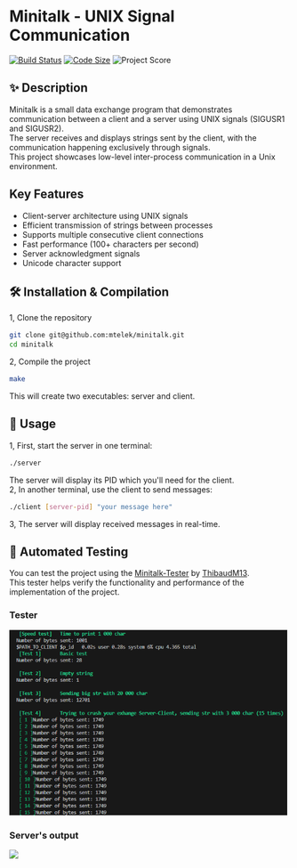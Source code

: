 # Minitalk - UNIX Signal Communication

[![Build Status](https://github.com/mtelek/minitalk/actions/workflows/minitalk.yml/badge.svg?cache_buster=1)](https://github.com/mtelek/minitalk/actions)
[![Code Size](https://img.shields.io/github/languages/code-size/mtelek/minitalk?style=flat-square)](https://github.com/mtelek/minitalk)
![Project Score](https://img.shields.io/badge/Mintalk-125%25-brightgreen)

## ✨ Description
Minitalk is a small data exchange program that demonstrates communication between a client and a server using UNIX signals (SIGUSR1 and SIGUSR2).  
The server receives and displays strings sent by the client, with the communication happening exclusively through signals.  
This project showcases low-level inter-process communication in a Unix environment.

## Key Features
- Client-server architecture using UNIX signals
- Efficient transmission of strings between processes
- Supports multiple consecutive client connections
- Fast performance (100+ characters per second)
- Server acknowledgment signals
- Unicode character support

## 🛠️ Installation & Compilation
1, Clone the repository
```bash
git clone git@github.com:mtelek/minitalk.git
cd minitalk
```
2, Compile the project
```bash
make
```
This will create two executables: server and client.

## 🚀 Usage
1, First, start the server in one terminal:
```bash
./server
```
The server will display its PID which you'll need for the client.  
2, In another terminal, use the client to send messages:
```bash
./client [server-pid] "your message here"
```
3, The server will display received messages in real-time.

## 🧪 Automated Testing
You can test the project using the [Minitalk-Tester](https://github.com/ThibaudM13/minitalk-Tester) by [ThibaudM13](https://github.com/ThibaudM13?tab=overview&from=2025-07-01&to=2025-07-23).  
This tester helps verify the functionality and performance of the implementation of the project.  

### Tester
<img src="Utils_ReadME/Tester.png" width="500" />

### Server's output
<img src="Utils_ReadME/Server_output.gif" width="500" />
